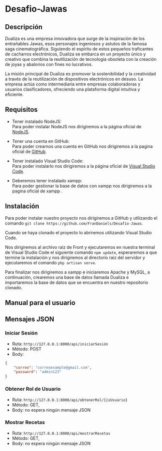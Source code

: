 # Desafio-Jawas
## Descripción
Dualiza es una empresa innovadora que surge de la inspiración de los 
entrañables Jawas, esos personajes ingeniosos y astutos de la famosa saga 
cinematográfica. Siguiendo el espíritu de estos pequeños traficantes de 
cacharros electrónicos, Dualiza se embarca en un proyecto único y creativo 
que combina la reutilización de tecnología obsoleta con la creación de joyas 
y abalorios con fines no lucrativos.

La misión principal de Dualiza es promover la sostenibilidad y la creatividad 
a través de la reutilización de dispositivos electrónicos en desuso. La 
empresa actúa como intermediaria entre empresas colaboradoras y usuarios 
clasificadores, ofreciendo una plataforma digital intuitiva y eficiente.
## Requisitos
- Tener instalado NodeJS:<br>
Para poder instalar NodeJS nos dirigiremos a la página oficial de <a href="https://nodejs.org/en">NodeJS</a>.
- Tener una cuenta en GitHub:<br>
Para poder crearnos una cuenta en GitHub nos dirigiremos a la pagina oficial de <a href="https://github.com">GitHub</a>.

- Tener instalado Visual Studio Code:<br>
Para poder instalarlo nos dirigiremos a la página oficial de <a href="https://code.visualstudio.com/download">Visual Studio Code</a>.
- Deberemos tener instalado xampp:<br>
Para poder gestionar la base de datos con xampp nos dirigiremos a la pagina oficial de xampp <a href="https://www.apachefriends.org/es/download.html"></a>.

## Instalación
Para poder instalar nuestro proyecto nos dirigiremos a GitHub y utilizando el comando `git clone https://github.com/FranDaniels/Desafio-Jawas`.<br>

Cuando se haya clonado el proyecto lo abriremos utilizando Visual Studio Code.

Nos dirigiremos al archivo raíz de Front y ejecutaremos en nuestra terminal de Visual Studio Code el siguiente comando `npm update`, esperaremos a que termine la instalación y nos dirigiremos al directorio raiz del servidor y ejecutaremos el comando `php artisan serve`.<br>

Para finalizar nos dirigiremos a xampp e iniciaremos Apache y MySQL, a continuación, crearemos una base de datos llamada Dualiza e importaremos la base de datos que se encuentra en nuestro repositorio clonado.

## Manual para el usuario
## Mensajes JSON
### Iniciar Sesión
- Ruta: `http://127.0.0.1:8000/api/iniciarSesión`
- Método: POST
- Body: 
```json 
{
    "correo": "correoexample@gmail.com",
    "password": "admin123"
}
```
### Obtener Rol de Usuario
- Ruta: `http://127.0.0.1:8000/api/obtenerRol/{isUsuario}`
- Método: GET,
- Body: no espera ningún mensaje JSON

### Mostrar Recetas
- Ruta: `http://127.0.0.1:8000/api/mostrarRecetas`
- Método: GET,
- Body: no espera ningún mensaje JSON